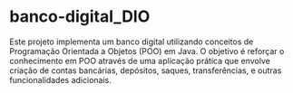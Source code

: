 # banco-digital_DIO
Este projeto implementa um banco digital utilizando conceitos de Programação Orientada a Objetos (POO) em Java. O objetivo é reforçar o conhecimento em POO através de uma aplicação prática que envolve criação de contas bancárias, depósitos, saques, transferências, e outras funcionalidades adicionais.
